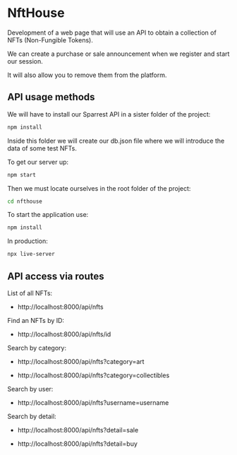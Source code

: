 # NftHouse

Development of a web page that will use an API to obtain a collection of NFTs (Non-Fungible Tokens).

We can create a purchase or sale announcement when we register and start our session.

It will also allow you to remove them from the platform.


## API usage methods

We will have to install our Sparrest API in a sister folder of the project:

```sh
npm install
```

Inside this folder we will create our db.json file where we will introduce the data of some test NFTs.

To get our server up:

```sh
npm start
```

Then we must locate ourselves in the root folder of the project:

```sh
cd nfthouse
```

To start the application use:

```sh
npm install
```

In production:

```sh
npx live-server
```

## API access via routes

List of all NFTs:

- http://localhost:8000/api/nfts

Find an NFTs by ID:

- http://localhost:8000/api/nfts/id

Search by category:

- http://localhost:8000/api/nfts?category=art

- http://localhost:8000/api/nfts?category=collectibles

Search by user:

- http://localhost:8000/api/nfts?username=username

Search by detail:

- http://localhost:8000/api/nfts?detail=sale

- http://localhost:8000/api/nfts?detail=buy